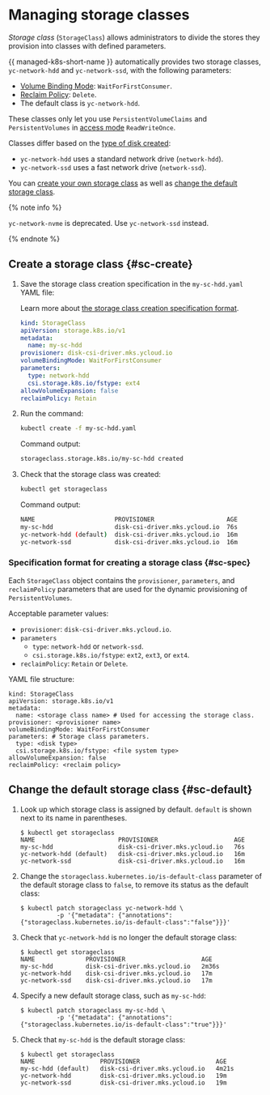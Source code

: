# Managing storage classes

_Storage class_ (`StorageClass`) allows administrators to divide the stores they provision into classes with defined parameters.


{{ managed-k8s-short-name }} automatically provides two storage classes, `yc-network-hdd` and `yc-network-ssd`, with the following parameters:

- [Volume Binding Mode](https://kubernetes.io/docs/concepts/storage/storage-classes/#volume-binding-mode): `WaitForFirstConsumer`.
- [Reclaim Policy](https://kubernetes.io/docs/concepts/storage/storage-classes/#reclaim-policy): `Delete`.
- The default class is `yc-network-hdd`.

These classes only let you use `PersistentVolumeClaims` and `PersistentVolumes` in [access mode](https://kubernetes.io/docs/concepts/storage/persistent-volumes/#access-modes) `ReadWriteOnce`.

Classes differ based on the [type of disk created](../../../compute/concepts/disk.md#disks_types):

- `yc-network-hdd` uses a standard network drive (`network-hdd`).
- `yc-network-ssd` uses a fast network drive (`network-ssd`).

You can [create your own storage class](#sc-create) as well as [change the default storage class](#sc-default).

{% note info %}

`yc-network-nvme` is deprecated. Use `yc-network-ssd` instead.

{% endnote %}



## Create a storage class {#sc-create}

1. Save the storage class creation specification in the `my-sc-hdd.yaml` YAML file:

   Learn more about [the storage class creation specification format](#sc-spec).

   
   ```yaml
   kind: StorageClass
   apiVersion: storage.k8s.io/v1
   metadata:
     name: my-sc-hdd
   provisioner: disk-csi-driver.mks.ycloud.io
   volumeBindingMode: WaitForFirstConsumer
   parameters:
     type: network-hdd
     csi.storage.k8s.io/fstype: ext4
   allowVolumeExpansion: false
   reclaimPolicy: Retain
   ```



1. Run the command:

   
   ```bash
   kubectl create -f my-sc-hdd.yaml
   ```



   Command output:

   
   ```bash
   storageclass.storage.k8s.io/my-sc-hdd created
   ```



1. Check that the storage class was created:

   ```bash
   kubectl get storageclass
   ```

   Command output:

   
   ```bash
   NAME                      PROVISIONER                    AGE
   my-sc-hdd                 disk-csi-driver.mks.ycloud.io  76s
   yc-network-hdd (default)  disk-csi-driver.mks.ycloud.io  16m
   yc-network-ssd            disk-csi-driver.mks.ycloud.io  16m
   ```



### Specification format for creating a storage class {#sc-spec}

Each `StorageClass` object contains the `provisioner`, `parameters`, and `reclaimPolicy` parameters that are used for the dynamic provisioning of `PersistentVolumes`.

Acceptable parameter values:
* `provisioner`: `disk-csi-driver.mks.ycloud.io`.
* `parameters`
  * `type`: `network-hdd` or `network-ssd`.
  * `csi.storage.k8s.io/fstype`: `ext2`, `ext3`, or `ext4`.
* `reclaimPolicy`: `Retain` or `Delete`.

YAML file structure:

```
kind: StorageClass
apiVersion: storage.k8s.io/v1
metadata:
  name: <storage class name> # Used for accessing the storage class.
provisioner: <provisioner name>
volumeBindingMode: WaitForFirstConsumer
parameters: # Storage class parameters.
  type: <disk type>
  csi.storage.k8s.io/fstype: <file system type>
allowVolumeExpansion: false
reclaimPolicy: <reclaim policy>
```


## Change the default storage class {#sc-default}

1. Look up which storage class is assigned by default. `default` is shown next to its name in parentheses.

    ```
    $ kubectl get storageclass
    NAME                       PROVISIONER                     AGE
    my-sc-hdd                  disk-csi-driver.mks.ycloud.io   76s
    yc-network-hdd (default)   disk-csi-driver.mks.ycloud.io   16m
    yc-network-ssd             disk-csi-driver.mks.ycloud.io   16m
    ```

1. Change the `storageclass.kubernetes.io/is-default-class` parameter of the default storage class to `false`, to remove its status as the default class:

    ```
    $ kubectl patch storageclass yc-network-hdd \
              -p '{"metadata": {"annotations":{"storageclass.kubernetes.io/is-default-class":"false"}}}'
    ```

1. Check that `yc-network-hdd` is no longer the default storage class:

    ```
    $ kubectl get storageclass
    NAME              PROVISIONER                     AGE
    my-sc-hdd         disk-csi-driver.mks.ycloud.io   2m36s
    yc-network-hdd    disk-csi-driver.mks.ycloud.io   17m
    yc-network-ssd    disk-csi-driver.mks.ycloud.io   17m
    ```

1. Specify a new default storage class, such as `my-sc-hdd`:

    ```
    $ kubectl patch storageclass my-sc-hdd \
              -p '{"metadata": {"annotations":{"storageclass.kubernetes.io/is-default-class":"true"}}}'
    ```

1. Check that `my-sc-hdd` is the default storage class:

    ```
    $ kubectl get storageclass
    NAME                  PROVISIONER                     AGE
    my-sc-hdd (default)   disk-csi-driver.mks.ycloud.io   4m21s
    yc-network-hdd        disk-csi-driver.mks.ycloud.io   19m
    yc-network-ssd        disk-csi-driver.mks.ycloud.io   19m
    ```
